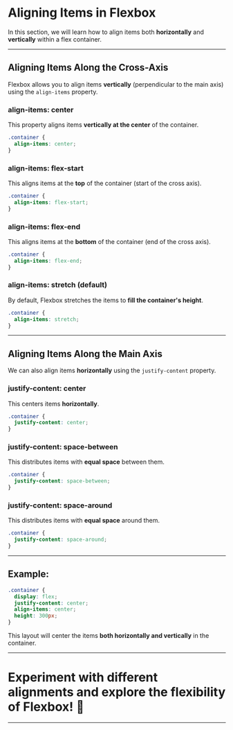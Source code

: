 # Aligning Items in Flexbox

In this section, we will learn how to align items both **horizontally** and **vertically** within a flex container.

---

## Aligning Items Along the Cross-Axis

Flexbox allows you to align items **vertically** (perpendicular to the main axis) using the `align-items` property.

### **align-items: center**

This property aligns items **vertically at the center** of the container.

```css
.container {
  align-items: center;
}
```

### **align-items: flex-start**

This aligns items at the **top** of the container (start of the cross axis).

```css
.container {
  align-items: flex-start;
}
```

### **align-items: flex-end**

This aligns items at the **bottom** of the container (end of the cross axis).

```css
.container {
  align-items: flex-end;
}
```

### **align-items: stretch** (default)

By default, Flexbox stretches the items to **fill the container's height**.

```css
.container {
  align-items: stretch;
}
```

---

## Aligning Items Along the Main Axis

We can also align items **horizontally** using the `justify-content` property.

### **justify-content: center**

This centers items **horizontally**.

```css
.container {
  justify-content: center;
}
```

### **justify-content: space-between**

This distributes items with **equal space** between them.

```css
.container {
  justify-content: space-between;
}
```

### **justify-content: space-around**

This distributes items with **equal space** around them.

```css
.container {
  justify-content: space-around;
}
```

---

## Example:

```css
.container {
  display: flex;
  justify-content: center;
  align-items: center;
  height: 300px;
}
```

This layout will center the items **both horizontally and vertically** in the container.

---

# Experiment with different alignments and explore the flexibility of Flexbox! 🎯

---
